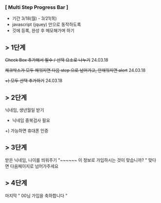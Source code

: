 ### [ Multi Step Progress Bar ] 

- 기간 3/18(월) - 3/21(목)
- javascript (jquey) 만으로 동작하도록 
- 깃에 등록, 완성 후 메모해가며 하기 



## > 1단계 
~~Check Box 추가해서 필수 / 선택 요소로 나누기~~ 24.03.18

~~체크박스가 모두 채워지면 다음 step 으로 넘어가고, 안채워지면 alert~~ 24.03.18

~~+) 모두 선택 추가하기~~ 24.03.18



## > 2단계 

닉네임, 생년월일 받기 
* 닉네임 중복검사 필요

+) 가능하면 휴대폰 인증 



## > 3단계  
받은 닉네임, 나이를 띄워주기
"~~~~~~
 이 정보로 가입하시는 것이 맞습니까? "
맞다면 다음페이지로 넘어가주세요 



## > 4단계 
 마지막 
" 00님 가입을 축하합니다 " 




